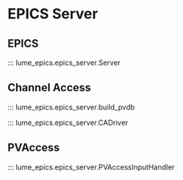# EPICS Server

## EPICS 
::: lume_epics.epics_server.Server

## Channel Access

::: lume_epics.epics_server.build_pvdb

::: lume_epics.epics_server.CADriver

## PVAccess

::: lume_epics.epics_server.PVAccessInputHandler